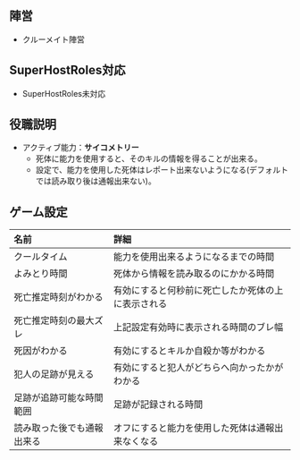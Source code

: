 ## 陣営
- クルーメイト陣営

## SuperHostRoles対応
- SuperHostRoles未対応

## 役職説明
- アクティブ能力：**サイコメトリー**
  - 死体に能力を使用すると、そのキルの情報を得ることが出来る。
  - 設定で、能力を使用した死体はレポート出来ないようになる(デフォルトでは読み取り後は通報出来ない)。


## ゲーム設定
| 名前 | 詳細 |
| :-- | :-- |
| クールタイム | 能力を使用出来るようになるまでの時間 |
| よみとり時間 | 死体から情報を読み取るのにかかる時間 |
| 死亡推定時刻がわかる | 有効にすると何秒前に死亡したか死体の上に表示される |
| 死亡推定時刻の最大ズレ | 上記設定有効時に表示される時間のブレ幅 |
| 死因がわかる | 有効にするとキルか自殺か等がわかる |
| 犯人の足跡が見える | 有効にすると犯人がどちらへ向かったかがわかる |
| 足跡が追跡可能な時間範囲 | 足跡が記録される時間 |
| 読み取った後でも通報出来る | オフにすると能力を使用した死体は通報出来なくなる |